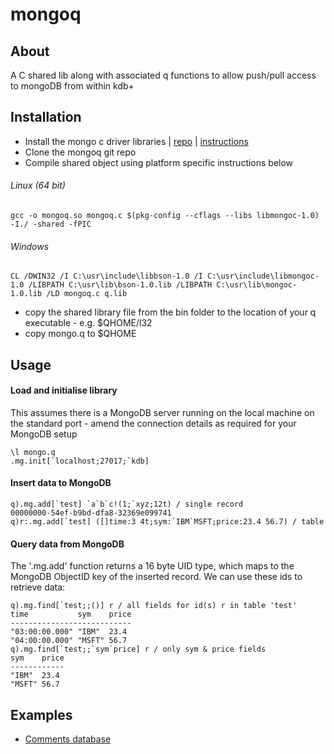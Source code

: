# mongoq

## About
A C shared lib along with associated q functions to allow push/pull access to mongoDB from within kdb+

## Installation

- Install the mongo c driver libraries | [repo](https://github.com/mongodb/mongo-c-driver) | [instructions](https://github.com/mongodb/mongo-c-driver/blob/master/TUTORIAL.md)
- Clone the mongoq git repo
- Compile shared object using platform specific instructions below

###### Linux (64 bit)
```
gcc -o mongoq.so mongoq.c $(pkg-config --cflags --libs libmongoc-1.0) -I./ -shared -fPIC
```
###### Windows
```
CL /DWIN32 /I C:\usr\include\libbson-1.0 /I C:\usr\include\libmongoc-1.0 /LIBPATH C:\usr\lib\bson-1.0.lib /LIBPATH C:\usr\lib\mongoc-1.0.lib /LD mongoq.c q.lib
```

- copy the shared library file from the bin folder to the location of your q executable - e.g. $QHOME/l32
- copy mongo.q to $QHOME

## Usage

#### Load and initialise library

This assumes there is a MongoDB server running on the local machine on the standard port - amend the connection details as required for your MongoDB setup
```
\l mongo.q
.mg.init[`localhost;27017;`kdb]
```

#### Insert data to MongoDB

```
q).mg.add[`test] `a`b`c!(1;`xyz;12t) / single record
00000000-54ef-b9bd-dfa8-32369e099741
q)r:.mg.add[`test] ([]time:3 4t;sym:`IBM`MSFT;price:23.4 56.7) / table
```

#### Query data from MongoDB

The '.mg.add' function returns a 16 byte UID type, which maps to the MongoDB ObjectID key of the inserted record. We can use these ids to retrieve data:
```
q).mg.find[`test;;()] r / all fields for id(s) r in table 'test'
time           sym    price
---------------------------
"03:00:00.000" "IBM"  23.4
"04:00:00.000" "MSFT" 56.7
q).mg.find[`test;;`sym`price] r / only sym & price fields
sym    price
------------
"IBM"  23.4
"MSFT" 56.7
```

## Examples

- [Comments database](examples/COMMENTS.md)


